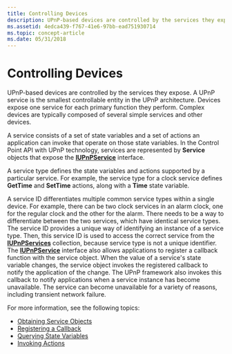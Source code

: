 ```yaml
---
title: Controlling Devices
description: UPnP-based devices are controlled by the services they expose.
ms.assetid: 4edca439-f767-41e6-97bb-ead751930714
ms.topic: concept-article
ms.date: 05/31/2018
---
```


# Controlling Devices

UPnP-based devices are controlled by the services they expose. A UPnP service is the smallest controllable entity in the UPnP architecture. Devices expose one service for each primary function they perform. Complex devices are typically composed of several simple services and other devices.

A service consists of a set of state variables and a set of actions an application can invoke that operate on those state variables. In the Control Point API with UPnP technology, services are represented by **Service** objects that expose the [**IUPnPService**](/windows/desktop/api/Upnp/nn-upnp-iupnpservice) interface.

A service type defines the state variables and actions supported by a particular service. For example, the service type for a clock service defines **GetTime** and **SetTime** actions, along with a **Time** state variable.

A service ID differentiates multiple common service types within a single device. For example, there can be two clock services in an alarm clock, one for the regular clock and the other for the alarm. There needs to be a way to differentiate between the two services, which have identical service types. The service ID provides a unique way of identifying an instance of a service type. Then, this service ID is used to access the correct service from the [**IUPnPServices**](/windows/desktop/api/Upnp/nn-upnp-iupnpservices) collection, because service type is not a unique identifier. The [**IUPnPService**](/windows/desktop/api/Upnp/nn-upnp-iupnpservice) interface also allows applications to register a callback function with the service object. When the value of a service's state variable changes, the service object invokes the registered callback to notify the application of the change. The UPnP framework also invokes this callback to notify applications when a service instance has become unavailable. The service can become unavailable for a variety of reasons, including transient network failure.

For more information, see the following topics:

-   [Obtaining Service Objects](obtaining-service-objects.md)
-   [Registering a Callback](registering-a-callback.md)
-   [Querying State Variables](querying-state-variables.md)
-   [Invoking Actions](invoking-actions.md)

 

 




